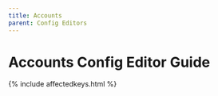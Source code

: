 ```yaml
---
title: Accounts
parent: Config Editors
---
```

# Accounts Config Editor Guide

{% include affectedkeys.html %}